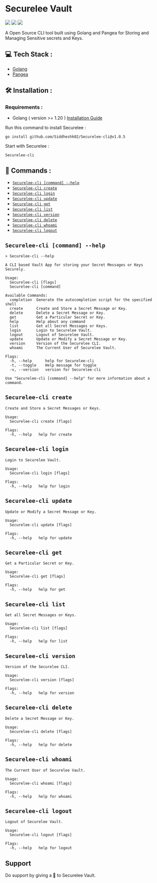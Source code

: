 # Securelee Vault

![](https://img.shields.io/github/license/Siddheshk02/Securelee-cli?style=plastic)
![](https://img.shields.io/github/go-mod/go-version/Siddheshk02/Securelee-cli)
![](https://img.shields.io/github/downloads-pre/Siddheshk02/Securelee-cli/v1.0.5/total)

A Open Source CLI tool built using Golang and Pangea for Storing and Managing Sensitive secrets and Keys.


## 💻 Tech Stack :
- [Golang](https://go.dev/)
- [Pangea](https://pangea.cloud/)

## 🛠️ Installation :

### Requirements : 
- Golang ( version >= 1.20 )  [Installation Guide](https://golangdocs.com/install-go-windows)


 Run this command to install Securelee :
 ```
 go install github.com/Siddheshk02/Securelee-cli@v1.0.5
 ```
 
 Start with Securelee :
 ```
 Securelee-cli
 ```
 
 ## 📌 Commands :
 <!-- commands -->
 
 * [`Securelee-cli [command] --help`](#Securelee-cli-help)
 * [`Securelee-cli create`](#Securelee-cli-create)
 * [`Securelee-cli login`](#Securelee-cli-login)
 * [`Securelee-cli update`](#Securelee-cli-update)
 * [`Securelee-cli get`](#Securelee-cli-get)
 * [`Securelee-cli list`](#Securelee-cli-list)
 * [`Securelee-cli version`](#Securelee-cli-version)
 * [`Securelee-cli delete`](#Securelee-cli-delete)
 * [`Securelee-cli whoami`](#Securelee-cli-whoami)
 * [`Securelee-cli logout`](#Securelee-cli-logout)

## `Securelee-cli [command] --help`

```
> Securelee-cli --help

A CLI based Vault App for storing your Secret Messages or Keys Securely.

Usage:
  Securelee-cli [flags]
  Securelee-cli [command]

Available Commands:
  completion  Generate the autocompletion script for the specified shell  
  create      Create and Store a Secret Message or Key.
  delete      Delete a Secret Message or Key.
  get         Get a Particular Secret or Key.
  help        Help about any command
  list        Get all Secret Messages or Keys.
  login       Login to Securelee Vault.
  logout      Logout of Securelee Vault.
  update      Update or Modify a Secret Message or Key.
  version     Version of the Securelee CLI.
  whoami      The Current User of Securelee Vault.

Flags:
  -h, --help      help for Securelee-cli
  -t, --toggle    Help message for toggle
  -v, --version   version for Securelee-cli

Use "Securelee-cli [command] --help" for more information about a command.
```

## `Securelee-cli create`

```
Create and Store a Secret Messages or Keys.

Usage:
  Securelee-cli create [flags]

Flags:
  -h, --help   help for create
```

## `Securelee-cli login`

```
Login to Securelee Vault.

Usage:
  Securelee-cli login [flags]

Flags:
  -h, --help   help for login
```

## `Securelee-cli update`

```
Update or Modify a Secret Message or Key.

Usage:
  Securelee-cli update [flags]

Flags:
  -h, --help   help for update
```

## `Securelee-cli get`

```
Get a Particular Secret or Key.

Usage:
  Securelee-cli get [flags]

Flags:
  -h, --help   help for get
```

## `Securelee-cli list`

```
Get all Secret Messages or Keys.

Usage:
  Securelee-cli list [flags]

Flags:
  -h, --help   help for list
```

## `Securelee-cli version`

```
Version of the Securelee CLI.

Usage:
  Securelee-cli version [flags]

Flags:
  -h, --help   help for version

```

## `Securelee-cli delete`

```
Delete a Secret Message or Key.

Usage:
  Securelee-cli delete [flags]

Flags:
  -h, --help   help for delete
```

## `Securelee-cli whoami`

```
The Current User of Securelee Vault.

Usage:
  Securelee-cli whoami [flags]

Flags:
  -h, --help   help for whoami

```

## `Securelee-cli logout`

```
Logout of Securelee Vault.

Usage:
  Securelee-cli logout [flags]

Flags:
  -h, --help   help for logout
```
 
 ## Support
Do support by giving a 🌟 to Securelee Vault.
